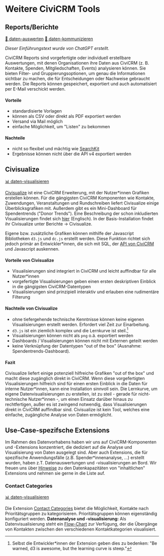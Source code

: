 # Weitere CiviCRM Tools

## Reports/Berichte
[🔢 daten-auswerten](./../../2-datenlebenszyklus.html#daten-auswerten) [💬 daten-kommunizieren](./../../2-datenlebenszyklus.html#daten-kommunizieren)

_Dieser Einführungstext wurde von ChatGPT erstellt._

CiviCRM Reports sind vorgefertigte oder individuell erstellbare Auswertungen, mit denen Organisationen ihre Daten aus CiviCRM (z. B. Kontakte, Spenden, Mitgliedschaften, Events) analysieren können. Sie bieten Filter- und Gruppierungsoptionen, um genau die Informationen sichtbar zu machen, die für Entscheidungen oder Nachweise gebraucht werden. Die Reports können gespeichert, exportiert und auch automatisiert per E-Mail verschickt werden.


#### Vorteile
- standardisierte Vorlagen
- können als CSV oder direkt als PDF exportiert werden
- Versand via Mail möglich
- einfache Möglichkeit, um "Listen" zu bekommen

#### Nachteile
- nicht so flexibel und mächtig wie [SearchKit](./4-civicrm-searchkit-chartkit.md#searchkit)
- Ergebnisse können nicht über die API v4 exportiert werden

## Civisualize
[📊 daten-visualisieren](./../../2-datenlebenszyklus.html#daten-visualisieren)

[Civisualize](https://civicrm.org/extensions/civisualize-missing-data-visualization-extension) ist eine CiviCRM Erweiterung, mit der Nutzer\*innen Grafiken erstellen können. Für die gängigsten CiviCRM Komponenten wie Kontakte, Zuwendungen, Veranstaltungen und Rundschreiben liefert Civisualize einige Überblicksgrafiken mit. Außerdem gibt es ein Mini-Dashboard für Spendentrends ("Donor Trends").
Eine Beschreibung der schon inkludierten Visualisierungen findet sich [hier](https://lab.civicrm.org/extensions/civisualize) (Englisch). In der Basis-Installation findet ihr Civisualize unter Berichte -> Civisualize.

Eigene bzw. zusätzliche Grafiken können mithilfe der Javascript Bibliotheken `d3.js` und `dc.js` erstellt werden. Diese Funktion richtet sich jedoch primär an Entwickler*innen, die sich mit SQL, der [API von CiviCRM](komponenten/civicrm-api) und Javascript auskennen.


#### Vorteile von Civisualize

- Visualisierungen sind integriert in CiviCRM und leicht auffindbar für alle Nutzer*innen
- vorgefertigte Visualisierungen geben einen ersten deskriptiven Einblick in die gängigsten CiviCRM-Datentypen
- Visualisierungen sind prinzipiell interaktiv und erlauben eine rudimentäre Filterung

#### Nachteile von Civisualize

- ohne tiefergehende technische Kenntnisse können keine eigenen Visualisierungen erstellt werden. Erfordert viel Zeit zur Einarbeitung.
- `d3.js` ist ein ziemlich komplex und die Lernkurve ist steil.[^note-civisualize]
- Visualisierungen können nicht als `png` o.ä. exportiert werden 
- Dashboards / Visualisierungen können nicht mit Externen geteilt werden
- keine Verknüpfung der Datentypen "out of the box" (Ausnahme: Spendentrends-Dashboard). 

[^note-civisualize]: Selbst die Entwickler*innen der Extension geben dies zu bedenken: "Be warned, d3 is awesome, but the learning curve is steep."

#### Fazit
Civisualize liefert einige potenziell hilfreiche Grafiken "out of the box" und macht diese zugänglich direkt in CiviCRM. Wenn diese vorgefertigten Visualisierungen hilfreich sind für einen ersten Einblick in die Daten für interne Nutzer*innen, kann eine Installation sinnvoll sein. Die Lernkurve, um eigene Datenvisualisierungen zu erstellen, ist zu steil - gerade für nicht-technische Nutzer\*innen -, um einen Einsatz darüber hinaus zu rechtfertigen, außer es ist zwingend notwendig, dass Visualisierungen direkt in CiviCRM auffindbar sind. Civisualize ist kein Tool, welches eine einfache, zugängliche Analyse von Daten ermöglicht.


## Use-Case-spezifsche Extensions

Im Rahmen des Datenvorhabens haben wir uns auf CiviCRM-Komponenten und -Extensions konzentriert, die dediziert auf die Analyse und Visualisierung von Daten ausgelegt sind. Aber auch Extensions, die für spezifische Anwendungsfälle (z.B. Spender*innenanalyse, ...) erstellt wurden, haben z.T. Datenauswertungen und -visualisierungen an Bord. 
Wir freuen uns über [Hinweise](./../../ueber.md#beitragen) zu den Datenkapazitäten von "inhaltlichen" Extensions und nehmen sie gerne in die Liste auf. 


### Contact Categories
[📊 daten-visualisieren](./../../2-datenlebenszyklus.html#daten-visualisieren)

Die Extension [Contact Categories](https://lab.civicrm.org/extensions/contactcats) bietet die Möglichkeit, Kontakte nach Prioritätsgruppen zu kategorisieren. Prioritätsgruppen können eigenständig konfiguriert werden. 
**Datenanalyse und -visualisierung:** Als Datenvisualisierung steht ein [Flow-Chart](https://lab.civicrm.org/extensions/contactcats#reports--contact-category-flows) zur Verfügung, der die Übergänge von Kontakten zwischen den verschiedenen Kontaktkategorien visualisiert.
